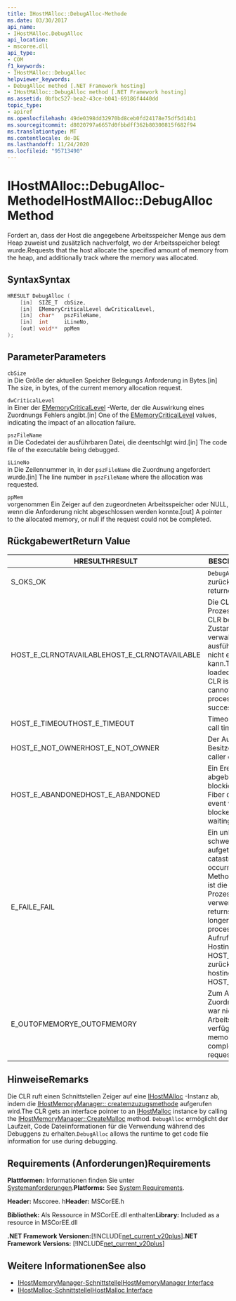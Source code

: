 ```yaml
---
title: IHostMAlloc::DebugAlloc-Methode
ms.date: 03/30/2017
api_name:
- IHostMAlloc.DebugAlloc
api_location:
- mscoree.dll
api_type:
- COM
f1_keywords:
- IHostMAlloc::DebugAlloc
helpviewer_keywords:
- DebugAlloc method [.NET Framework hosting]
- IHostMAlloc::DebugAlloc method [.NET Framework hosting]
ms.assetid: 0bfbc527-bea2-43ce-b041-69186f4440dd
topic_type:
- apiref
ms.openlocfilehash: 49de0398dd32970bd8ceb0fd24178e75df5d14b1
ms.sourcegitcommit: d8020797a6657d0fbbdff362b80300815f682f94
ms.translationtype: MT
ms.contentlocale: de-DE
ms.lasthandoff: 11/24/2020
ms.locfileid: "95713490"
---
```

# <a name="ihostmallocdebugalloc-method"></a><span data-ttu-id="a47ba-102">IHostMAlloc::DebugAlloc-Methode</span><span class="sxs-lookup"><span data-stu-id="a47ba-102">IHostMAlloc::DebugAlloc Method</span></span>

<span data-ttu-id="a47ba-103">Fordert an, dass der Host die angegebene Arbeitsspeicher Menge aus dem Heap zuweist und zusätzlich nachverfolgt, wo der Arbeitsspeicher belegt wurde.</span><span class="sxs-lookup"><span data-stu-id="a47ba-103">Requests that the host allocate the specified amount of memory from the heap, and additionally track where the memory was allocated.</span></span>  
  
## <a name="syntax"></a><span data-ttu-id="a47ba-104">Syntax</span><span class="sxs-lookup"><span data-stu-id="a47ba-104">Syntax</span></span>  
  
```cpp  
HRESULT DebugAlloc (  
    [in]  SIZE_T  cbSize,
    [in]  EMemoryCriticalLevel dwCriticalLevel,
    [in]  char*   pszFileName,
    [in]  int     iLineNo,
    [out] void**  ppMem  
);  
```  
  
## <a name="parameters"></a><span data-ttu-id="a47ba-105">Parameter</span><span class="sxs-lookup"><span data-stu-id="a47ba-105">Parameters</span></span>  

 `cbSize`  
 <span data-ttu-id="a47ba-106">in Die Größe der aktuellen Speicher Belegungs Anforderung in Bytes.</span><span class="sxs-lookup"><span data-stu-id="a47ba-106">[in] The size, in bytes, of the current memory allocation request.</span></span>  
  
 `dwCriticalLevel`  
 <span data-ttu-id="a47ba-107">in Einer der [EMemoryCriticalLevel](ememorycriticallevel-enumeration.md) -Werte, der die Auswirkung eines Zuordnungs Fehlers angibt.</span><span class="sxs-lookup"><span data-stu-id="a47ba-107">[in] One of the [EMemoryCriticalLevel](ememorycriticallevel-enumeration.md) values, indicating the impact of an allocation failure.</span></span>  
  
 `pszFileName`  
 <span data-ttu-id="a47ba-108">in Die Codedatei der ausführbaren Datei, die deentschlgt wird.</span><span class="sxs-lookup"><span data-stu-id="a47ba-108">[in] The code file of the executable being debugged.</span></span>  
  
 `iLineNo`  
 <span data-ttu-id="a47ba-109">in Die Zeilennummer in, in der `pszFileName` die Zuordnung angefordert wurde.</span><span class="sxs-lookup"><span data-stu-id="a47ba-109">[in] The line number in `pszFileName` where the allocation was requested.</span></span>  
  
 `ppMem`  
 <span data-ttu-id="a47ba-110">vorgenommen Ein Zeiger auf den zugeordneten Arbeitsspeicher oder NULL, wenn die Anforderung nicht abgeschlossen werden konnte.</span><span class="sxs-lookup"><span data-stu-id="a47ba-110">[out] A pointer to the allocated memory, or null if the request could not be completed.</span></span>  
  
## <a name="return-value"></a><span data-ttu-id="a47ba-111">Rückgabewert</span><span class="sxs-lookup"><span data-stu-id="a47ba-111">Return Value</span></span>  
  
|<span data-ttu-id="a47ba-112">HRESULT</span><span class="sxs-lookup"><span data-stu-id="a47ba-112">HRESULT</span></span>|<span data-ttu-id="a47ba-113">BESCHREIBUNG</span><span class="sxs-lookup"><span data-stu-id="a47ba-113">Description</span></span>|  
|-------------|-----------------|  
|<span data-ttu-id="a47ba-114">S_OK</span><span class="sxs-lookup"><span data-stu-id="a47ba-114">S_OK</span></span>|<span data-ttu-id="a47ba-115">`DebugAlloc` wurde erfolgreich zurückgegeben.</span><span class="sxs-lookup"><span data-stu-id="a47ba-115">`DebugAlloc` returned successfully.</span></span>|  
|<span data-ttu-id="a47ba-116">HOST_E_CLRNOTAVAILABLE</span><span class="sxs-lookup"><span data-stu-id="a47ba-116">HOST_E_CLRNOTAVAILABLE</span></span>|<span data-ttu-id="a47ba-117">Die CLR wurde nicht in einen Prozess geladen, oder die CLR befindet sich in einem Zustand, in dem Sie verwalteten Code nicht ausführen oder den-Befehl nicht erfolgreich verarbeiten kann.</span><span class="sxs-lookup"><span data-stu-id="a47ba-117">The CLR has not been loaded into a process, or the CLR is in a state in which it cannot run managed code or process the call successfully.</span></span>|  
|<span data-ttu-id="a47ba-118">HOST_E_TIMEOUT</span><span class="sxs-lookup"><span data-stu-id="a47ba-118">HOST_E_TIMEOUT</span></span>|<span data-ttu-id="a47ba-119">Timeout des Aufrufes.</span><span class="sxs-lookup"><span data-stu-id="a47ba-119">The call timed out.</span></span>|  
|<span data-ttu-id="a47ba-120">HOST_E_NOT_OWNER</span><span class="sxs-lookup"><span data-stu-id="a47ba-120">HOST_E_NOT_OWNER</span></span>|<span data-ttu-id="a47ba-121">Der Aufrufer ist nicht Besitzer der Sperre.</span><span class="sxs-lookup"><span data-stu-id="a47ba-121">The caller does not own the lock.</span></span>|  
|<span data-ttu-id="a47ba-122">HOST_E_ABANDONED</span><span class="sxs-lookup"><span data-stu-id="a47ba-122">HOST_E_ABANDONED</span></span>|<span data-ttu-id="a47ba-123">Ein Ereignis wurde abgebrochen, während ein blockierter Thread oder eine Fiber darauf wartete.</span><span class="sxs-lookup"><span data-stu-id="a47ba-123">An event was canceled while a blocked thread or fiber was waiting on it.</span></span>|  
|<span data-ttu-id="a47ba-124">E_FAIL</span><span class="sxs-lookup"><span data-stu-id="a47ba-124">E_FAIL</span></span>|<span data-ttu-id="a47ba-125">Ein unbekannter schwerwiegender Fehler ist aufgetreten.</span><span class="sxs-lookup"><span data-stu-id="a47ba-125">An unknown catastrophic failure occurred.</span></span> <span data-ttu-id="a47ba-126">Wenn eine Methode E_FAIL zurückgibt, ist die CLR innerhalb des Prozesses nicht mehr verwendbar.</span><span class="sxs-lookup"><span data-stu-id="a47ba-126">When a method returns E_FAIL, the CLR is no longer usable within the process.</span></span> <span data-ttu-id="a47ba-127">Nachfolgende Aufrufe von Hostingmethoden geben HOST_E_CLRNOTAVAILABLE zurück.</span><span class="sxs-lookup"><span data-stu-id="a47ba-127">Subsequent calls to hosting methods return HOST_E_CLRNOTAVAILABLE.</span></span>|  
|<span data-ttu-id="a47ba-128">E_OUTOFMEMORY</span><span class="sxs-lookup"><span data-stu-id="a47ba-128">E_OUTOFMEMORY</span></span>|<span data-ttu-id="a47ba-129">Zum Abschluss der Zuordnungs Anforderung war nicht genügend Arbeitsspeicher verfügbar.</span><span class="sxs-lookup"><span data-stu-id="a47ba-129">Not enough memory was available to complete the allocation request.</span></span>|  
  
## <a name="remarks"></a><span data-ttu-id="a47ba-130">Hinweise</span><span class="sxs-lookup"><span data-stu-id="a47ba-130">Remarks</span></span>  

 <span data-ttu-id="a47ba-131">Die CLR ruft einen Schnittstellen Zeiger auf eine [IHostMAlloc](ihostmalloc-interface.md) -Instanz ab, indem die [IHostMemoryManager:: createmzuzugsmethode](ihostmemorymanager-createmalloc-method.md) aufgerufen wird.</span><span class="sxs-lookup"><span data-stu-id="a47ba-131">The CLR gets an interface pointer to an [IHostMalloc](ihostmalloc-interface.md) instance by calling the [IHostMemoryManager::CreateMalloc](ihostmemorymanager-createmalloc-method.md) method.</span></span> <span data-ttu-id="a47ba-132">`DebugAlloc` ermöglicht der Laufzeit, Code Dateiinformationen für die Verwendung während des Debuggens zu erhalten.</span><span class="sxs-lookup"><span data-stu-id="a47ba-132">`DebugAlloc` allows the runtime to get code file information for use during debugging.</span></span>  
  
## <a name="requirements"></a><span data-ttu-id="a47ba-133">Requirements (Anforderungen)</span><span class="sxs-lookup"><span data-stu-id="a47ba-133">Requirements</span></span>  

 <span data-ttu-id="a47ba-134">**Plattformen:** Informationen finden Sie unter [Systemanforderungen](../../get-started/system-requirements.md).</span><span class="sxs-lookup"><span data-stu-id="a47ba-134">**Platforms:** See [System Requirements](../../get-started/system-requirements.md).</span></span>  
  
 <span data-ttu-id="a47ba-135">**Header:** Mscoree. h</span><span class="sxs-lookup"><span data-stu-id="a47ba-135">**Header:** MSCorEE.h</span></span>  
  
 <span data-ttu-id="a47ba-136">**Bibliothek:** Als Ressource in MSCorEE.dll enthalten</span><span class="sxs-lookup"><span data-stu-id="a47ba-136">**Library:** Included as a resource in MSCorEE.dll</span></span>  
  
 <span data-ttu-id="a47ba-137">**.NET Framework Versionen:**[!INCLUDE[net_current_v20plus](../../../../includes/net-current-v20plus-md.md)]</span><span class="sxs-lookup"><span data-stu-id="a47ba-137">**.NET Framework Versions:** [!INCLUDE[net_current_v20plus](../../../../includes/net-current-v20plus-md.md)]</span></span>  
  
## <a name="see-also"></a><span data-ttu-id="a47ba-138">Weitere Informationen</span><span class="sxs-lookup"><span data-stu-id="a47ba-138">See also</span></span>

- [<span data-ttu-id="a47ba-139">IHostMemoryManager-Schnittstelle</span><span class="sxs-lookup"><span data-stu-id="a47ba-139">IHostMemoryManager Interface</span></span>](ihostmemorymanager-interface.md)
- [<span data-ttu-id="a47ba-140">IHostMalloc-Schnittstelle</span><span class="sxs-lookup"><span data-stu-id="a47ba-140">IHostMalloc Interface</span></span>](ihostmalloc-interface.md)
